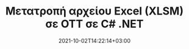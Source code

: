 ---
############################# Static ############################
layout: "autogen-gist"
date: 2021-10-02T14:22:14+03:00
draft: false
path: "el/total/net/conversion/xlsm-to-ott/"
other_out_formats: "PDF DOC DOCX DOCM DOT DOTX DOTM TXT RTF HTML HTM MHTML MHT XLS XLSX XLSM XLSB XLT XLTX XLTM XLAM CSV TSV DIF SXC FODS PPT PPTX PPS PPSX PPSM POT POTX PPTM POTM ODT OTT OTP ODP ODS EMZ WMZ SVG SVGZ XPS TEX DCM WMF EMF BMP PNG GIF JPEG TIFF ICO WEBP JP2 TGA PSB PSD EPUB MD XML JSON DICOM FODP JPG"
ad_headline: "Μετατροπή XLSM σε OTT | .NET"
ad_description: "Η πιο ακριβής λύση μετατροπής εγγράφων XLSM σε OTT για τις εφαρμογές σας .NET."

############################# Head ############################
head_title: "Μετατρέψτε το Excel XLSM σε OTT σε C# ASP.NET | Μετατροπή εγγράφου .NET"
head_description: "API μετατροπής μορφών εγγράφων υπολογιστικού φύλλου .NET Excel. Μετατρέψτε το XLSM σε OTT και 100+ άλλες μορφές αρχείων εικόνων και εγγράφων σε εφαρμογές .NET (C#, VB.NET, ASP.NET & .NET Core)."

############################# Header ############################
title: "Μετατροπή αρχείου Excel (XLSM) σε OTT σε C# .NET"
description: "Χρησιμοποιήστε το εγγενές API μετατροπέα εγγράφων Excel για να μετατρέψετε XLSM σε OTT σε εφαρμογές C# VB.NET & ASP.NET. Εργαστείτε με ευέλικτες δυνατότητες μετατροπής εγγράφων για να προσαρμόσετε την εμφάνιση του εγγράφου που προκύπτει. Μετατρέψτε με ακρίβεια όλες τις δημοφιλείς μορφές φύλλων εργασίας του Excel από και προς έγγραφα Word, παρουσιάσεις PowerPoint, PDF, Photoshop, eBook, μορφές αρχείων web και εικόνας. Μετατρέψτε ολόκληρο το έγγραφο ή επιλέξτε συγκεκριμένες σελίδες του αρχείου εγγράφου προέλευσης με βάση τους επιλεκτικούς αριθμούς σελίδων ή σειρές σελίδων και μετατρέψτε εύκολα σε μια υποστηριζόμενη μορφή εγγράφου."

############################# SubMenu ############################
submenu:
    enable: false

############################# Content ############################
content:
    enable: true
    block:
    - title_left: "Πώς να μετατρέψετε XLSM σε OTT στο C# .NET"
      content_left: |
          Ακολουθήστε αυτά τα απλά βήματα για τη μετατροπή XLSM σε OTT στο .NET. Προβάλετε το έγγραφο OTT που έχει μετατραπεί ως έχει ή αποδώστε και εμφανίστε το ως HTML χωρίς τη χρήση εξωτερικού λογισμικού.

          -   Δημιουργήστε αντικείμενο **Converter** για να μετατρέψετε το έγγραφο XLSM
          -   Ορίστε τις επιλογές μετατροπής για μορφή OTT
          -   Καλέστε τη μέθοδο **Convert** της παρουσίας κλάσης **Converter** για μετατροπή σε OTT
          -   Ορίστε επιλογές για το πρόγραμμα προβολής HTML
          -   Δημιουργήστε αντικείμενο **Viewer** για να προβάλετε το μετατρεπόμενο OTT ως HTML
          
      title_right: "Λήψεις & Οδηγίες Εγκατάστασης"
      content_right: |
          Απαιτείτε χώρους ονομάτων `GroupDocs.Conversion` και `GroupDocs.Viewer` για να μετατρέψετε μορφές αρχείων word σε ένα ευρύ φάσμα εικόνων και τύπων εγγράφων όπως PDF, Microsoft Office (Word, Excel, PowerPoint, Project, Outlook), OpenDocument, HTML και Διαγράμματα CAD. Εξερευνήστε άλλα [.NET API για έγγραφα του Office](https://products.conholdate.com/total/net/) όπως προσφέρονται από το Conholdate.Total.
          
          Αποκτήστε τα αντίστοιχα αρχεία συναρμολόγησης από το [λήψεις](https://downloads.conholdate.com/total/net) ή λάβετε ολόκληρο το πακέτο από το [NuGet](https://www.nuget.org/packages/Conholdate.Total/) για να προσθέσετε το `Conholdate.Total για .NET` απευθείας στον χώρο εργασίας σας.
          
      gisthash: "4f311c07ae9ee691b8afb7960aa6c806"
      gistfile: "excel-to-pdf-conversion.cs"

    - title_left: "Προσθήκη υδατογραφήματος κειμένου ή εικόνας στο OTT σε C#"
      content_left: |
          Μετατρέψτε με ακρίβεια έγγραφα (XLSM σε OTT) ακριβώς όπως το αρχικό αρχείο και εφαρμόστε υδατογραφήματα κειμένου ή εικόνας στις σελίδες εγγράφων που έχουν μετατραπεί χρησιμοποιώντας C# .NET.

          -   Δημιουργήστε αντικείμενο **Converter** για να μετατρέψετε το έγγραφο XLSM
          -   Δημιουργία νέας παρουσίας της κλάσης **WatermarkOptions**
          -   Καθορισμός ιδιοτήτων υδατογραφήματος (χρώμα, πλάτος, κείμενο, εικόνα κ.λπ.)
          -   Δημιουργήστε την κατάλληλη κλάση **ConvertOptions**
          -   Ορίστε την ιδιότητα **Watermark** της παρουσίας **ConvertOptions**
          -   Καλέστε τη μέθοδο **Convert** της παρουσίας κλάσης **Converter** για μετατροπή σε OTT
        
      title_right: "Εξαγωγή πληροφοριών εγγράφου πηγής"
      content_right: |
          Η δυνατότητα εξαγωγής πληροφοριών εγγράφων όχι μόνο επιτρέπει τη λήψη των βασικών πληροφοριών σχετικά με το αρχείο προέλευσης του εγγράφου, αλλά υποστηρίζει επίσης την εξαγωγή ορισμένων πολύτιμων πληροφοριών σχετικά με τη μορφή αρχείου, όπως ημερομηνίες έναρξης και λήξης έργου ενός αρχείου Microsoft Project, τυχόν περιορισμούς εκτύπωσης σε ένα έγγραφο PDF, λίστα φακέλων που περικλείονται σε ένα αρχείο δεδομένων του Outlook κ.λπ.

          Μετατρέψτε δημοφιλείς μορφές αρχείων εγγράφων σε διαφορετικά λειτουργικά συστήματα όπως Windows, Linux ή macOS ενώ χρησιμοποιείτε πλατφόρμες όπως τα Windows Azure, Mono και Xamarin.
          
      gisthash: "a15affe15284876ce010a315a09da1f0"
      gistfile: "convert-word-to-pdf-and-add-text-watermark-to-converted-pdf.cs"

    - title_left: "Μετατροπή αρχείου JSON σε Excel σε C# .NET"
      content_left: |
          Η μετατροπή ενός αρχείου JSON σε Excel στο .NET είναι πλέον ευκολότερη με το Conholdate.Total για API .NET. Χρησιμοποιήστε το αρχείο JSON ως πηγή δεδομένων και μετατρέψτε το με ακρίβεια σε μορφή αρχείου υπολογιστικού φύλλου Excel, προσθέτοντας μερικές γραμμές κώδικα C # χωρίς τη χρήση εξωτερικού λογισμικού.

          -   Δημιουργήστε αντικείμενο **Converter** για να μετατρέψετε το αρχείο JSON
          -   Δημιουργία κλάσης **SpreadsheetConvertOptions**
          -   Καλέστε τη μέθοδο **Convert** της παρουσίας κλάσης **Converter** για μετατροπή σε XLSX
          
      title_right: "Φόρτωση και μετατροπή εγγράφων που βρίσκονται από απόσταση"
      content_right: |
          Χρησιμοποιώντας το Conholdate.Total για .NET – οι προγραμματιστές μπορούν να φορτώσουν και να μετατρέψουν έγγραφα από διάφορες απομακρυσμένες τοποθεσίες και πόρους αποθήκευσης εγγράφων cloud, όπως Amazon S3, Microsoft Azure Blob, FTP, τοπικό δίσκο, ροή ή μια απλή διεύθυνση URL. Απλώς πρέπει να καθορίσετε τη μέθοδο για να αποκτήσετε απομακρυσμένη ροή εγγράφων και στη συνέχεια να τη μεταβιβάσετε στην κλάση Converter ως κατασκευαστή.
          
          Τα API Conholdate.Total για .NET είναι εγγενή στα Windows Forms, ASP.NET, WPF, WCF ή οποιονδήποτε τύπο εφαρμογής που βασίζεται σε .NET Framework 2.0 ή νεότερη έκδοση.
          
      gisthash: "7864dd1c0c16ca647722d18664d5c84a"
      gistfile: "json-to-excel-spreadsheet-conversion.cs"

############################# About Formats ############################
about_formats:
    enable: false
############################# More Formats ############################
more_formats:
    enable: true
    auto: false
    other_out_formats: PDF DOC DOCX DOCM DOT DOTX DOTM TXT RTF HTML HTM MHTML MHT XLS XLSX XLSM XLSB XLT XLTX XLTM XLAM CSV TSV DIF SXC FODS PPT PPTX PPS PPSX PPSM POT POTX PPTM POTM ODT OTT OTP ODP ODS EMZ WMZ SVG SVGZ XPS TEX DCM WMF EMF BMP PNG GIF JPEG TIFF ICO WEBP JP2 TGA PSB PSD EPUB MD XML JSON DICOM FODP JPG
############################# Back to top ###############################
back_to_top:
  enable: true
---